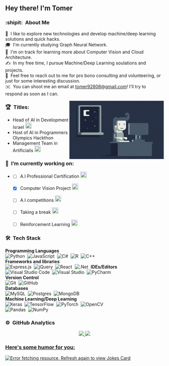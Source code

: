 <h2>Hey there! I'm Tomer</h2>

<!-- ## 👋 &nbsp;Hey there! I'm Tomer -->

### :shipit: &nbsp;About Me

📝 &nbsp;I like to explore new technologies and develop machine/deep learning solutions and quick hacks.\
🎓 &nbsp;I'm currently studying Graph Neural Network.\
🌱 &nbsp;I'm on track for learning more about Computer Vision and Cloud Architecture.\
✍️ &nbsp;In my free time, I pursue Machine/Deep Learning soulations and projects.\
💬 &nbsp;Feel free to reach out to me for pro bono consulting and volunteering, or just for some interesting discussion.\
✉️ &nbsp;You can shoot me an email at tomer92808@gmail.com! I'll try to respond as soon as I can.

<img alt="Night Coding" src="https://raw.githubusercontent.com/AVS1508/AVS1508/master/assets/Night-Coding.gif" align="right"/>

### 🏆 &nbsp;Titles:
- Head of AI in Development Israel <img src="https://cdn.discordapp.com/attachments/865212724832370710/865280242553323580/IMG-20191115-WA0000.png" width="20" height="20">
- Host of AI in Programmers Olympics Hackthon
- Management Team in Artificialis <img src="https://cdn.discordapp.com/emojis/787518671324839936.gif?v=1" width="20" height="20">

<!--

![github activity graph](https://activity-graph.herokuapp.com/graph?username=tomer92808888&theme=rogue)
<p align="center">
  <img alig src="https://github-profile-trophy.vercel.app/?username=tomer92808888&column=6&rank=SSS,SS,S,AAA,AA,A,B,C" />
</p>
 -->

### 🔭 &nbsp;I’m currently working on:
-
	- [ ] A.I Professional Certification <img src="https://media4.giphy.com/media/mAJXcr1kTuVvExyj2q/giphy.gif?cid=6c09b95250216822bba9e86873e0eb76375a6ff97f851dec&rid=giphy.gif&ct=s" width="20" height="20">
	- [X] Computer Vision Project <img src="https://mir-s3-cdn-cf.behance.net/project_modules/disp/52692337524559.57437927cb84d.gif" width="20" height="20">
	- [ ] A.I competitions <img src="https://piechallenge.org.il/wp-content/themes/piechallenge/images/victory_cup.gif" width="20" height="20">
	- [ ] Taking a break <img src="https://media1.giphy.com/media/l3vR1T6FNdObwP23S/source.gif" width="20" height="20">
	- [ ] Reinforcement Learning <img src="https://thumbs.gfycat.com/UnripeAdoredGrayreefshark-max-1mb.gif" width="20" height="20">
	
	

### 🛠 &nbsp;Tech Stack
__Programming Languages__ \
<img alt="Python" src="https://img.shields.io/badge/python-%2314354C.svg?style=for-the-badge&logo=python&logoColor=white"/>&nbsp;
<img alt="JavaScript" src="https://img.shields.io/badge/javascript-%23323330.svg?style=for-the-badge&logo=javascript&logoColor=%23F7DF1E"/>&nbsp;
<img alt="C#" src="https://img.shields.io/badge/c%23-%23239120.svg?style=for-the-badge&logo=c-sharp&logoColor=white"/>&nbsp;
<img alt="R" src="https://img.shields.io/badge/r-%23276DC3.svg?style=for-the-badge&logo=r&logoColor=white"/>&nbsp;
<img alt="C++" src="https://img.shields.io/badge/c++-%2300599C.svg?style=for-the-badge&logo=c%2B%2B&logoColor=white"/>&nbsp;\
__Frameworks and libraries__ \
<img alt="Express.js" src="https://img.shields.io/badge/express.js-%23404d59.svg?style=for-the-badge&logo=express&logoColor=%2361DAFB"/>&nbsp;
<img alt="jQuery" src="https://img.shields.io/badge/jquery-%230769AD.svg?style=for-the-badge&logo=jquery&logoColor=white"/>&nbsp;
<img alt="React" src="https://img.shields.io/badge/react-%2320232a.svg?style=for-the-badge&logo=react&logoColor=%2361DAFB"/>&nbsp;
<img alt=".Net" src="https://img.shields.io/badge/.NET-5C2D91?style=for-the-badge&logo=.net&logoColor=white"/>&nbsp;
__IDEs/Editors__ \
<img alt="Visual Studio Code" src="https://img.shields.io/badge/VisualStudioCode-0078d7.svg?style=for-the-badge&logo=visual-studio-code&logoColor=white"/>&nbsp;
<img alt="Visual Studio" src="https://img.shields.io/badge/VisualStudio-5C2D91.svg?style=for-the-badge&logo=visual-studio&logoColor=white"/>&nbsp;
<img alt="PyCharm" src="https://img.shields.io/badge/pycharm-143?style=for-the-badge&logo=pycharm&logoColor=black&color=black&labelColor=green"/>&nbsp;\
__Version Control__ \
<img alt="Git" src="https://img.shields.io/badge/git-%23F05033.svg?style=for-the-badge&logo=git&logoColor=white"/>&nbsp;
<img alt="GitHub" src="https://img.shields.io/badge/github-%23121011.svg?style=for-the-badge&logo=github&logoColor=white"/>&nbsp;\
__Databases__ \
<img alt="MySQL" src="https://img.shields.io/badge/mysql-%2300f.svg?style=for-the-badge&logo=mysql&logoColor=white"/>&nbsp;
<img alt="Postgres" src ="https://img.shields.io/badge/postgres-%23316192.svg?style=for-the-badge&logo=postgresql&logoColor=white"/>&nbsp;
<img alt="MongoDB" src ="https://img.shields.io/badge/MongoDB-%234ea94b.svg?style=for-the-badge&logo=mongodb&logoColor=white"/>&nbsp;\
__Machine Learning/Deep Learning__ \
<img alt="Keras" src="https://img.shields.io/badge/Keras-%23D00000.svg?style=for-the-badge&logo=Keras&logoColor=white"/>&nbsp;
<img alt="TensorFlow" src="https://img.shields.io/badge/TensorFlow-%23FF6F00.svg?style=for-the-badge&logo=TensorFlow&logoColor=white" />&nbsp;
<img alt="PyTorch" src="https://img.shields.io/badge/PyTorch-%23EE4C2C.svg?style=for-the-badge&logo=PyTorch&logoColor=white" />&nbsp;
<img alt="OpenCV" src="https://img.shields.io/badge/opencv-%23white.svg?style=for-the-badge&logo=opencv&logoColor=white"/>&nbsp;\
<img alt="Pandas" src="https://img.shields.io/badge/pandas-%23150458.svg?style=for-the-badge&logo=pandas&logoColor=white" />&nbsp;
<img alt="NumPy" src="https://img.shields.io/badge/numpy-%23013243.svg?style=for-the-badge&logo=numpy&logoColor=white" />&nbsp;

### ⚙️ &nbsp;GitHub Analytics

<p align="center">
<a href="https://github.com/tomer92808888">
  <img height="180em" src="https://github-readme-stats-eight-theta.vercel.app/api?username=tomer92808888&show_icons=true&theme=algolia&include_all_commits=true&count_private=true"/>
  <img height="180em" src="https://github-readme-stats-eight-theta.vercel.app/api/top-langs/?username=tomer92808888&layout=compact&langs_count=8&theme=algolia"/>
</p>


### Here's some humor for you:
<img src="https://readme-jokes.vercel.app/api" alt="Error fetching resource, Refresh again to view Jokes Card" />
